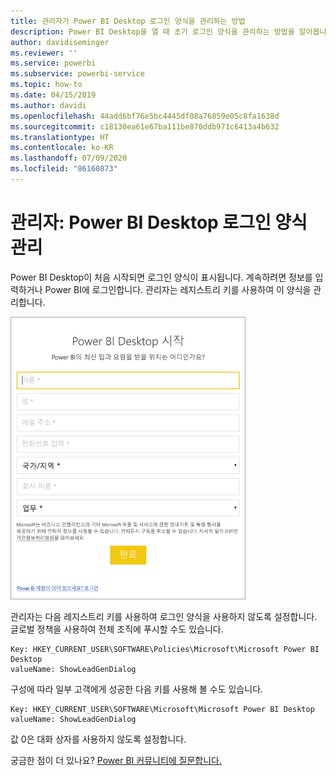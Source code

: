 ```yaml
---
title: 관리자가 Power BI Desktop 로그인 양식을 관리하는 방법
description: Power BI Desktop을 열 때 초기 로그인 양식을 관리하는 방법을 알아봅니다.
author: davidiseminger
ms.reviewer: ''
ms.service: powerbi
ms.subservice: powerbi-service
ms.topic: how-to
ms.date: 04/15/2019
ms.author: davidi
ms.openlocfilehash: 44add6bf76e5bc4445df08a76859e05c8fa1638d
ms.sourcegitcommit: c18130ea61e67ba111be870ddb971c6413a4b632
ms.translationtype: HT
ms.contentlocale: ko-KR
ms.lasthandoff: 07/09/2020
ms.locfileid: "86160873"
---
```

# <a name="administrators-manage-the-power-bi-desktop-sign-in-form"></a>관리자: Power BI Desktop 로그인 양식 관리
Power BI Desktop이 처음 시작되면 로그인 양식이 표시됩니다. 계속하려면 정보를 입력하거나 Power BI에 로그인합니다. 관리자는 레지스트리 키를 사용하여 이 양식을 관리합니다. 

![Power BI Desktop용 초기 로그인 양식의 스크린샷.](media/desktop-admin-sign-in-form/sign-in-form.png)

관리자는 다음 레지스트리 키를 사용하여 로그인 양식을 사용하지 않도록 설정합니다. 글로벌 정책을 사용하여 전체 조직에 푸시할 수도 있습니다.

```
Key: HKEY_CURRENT_USER\SOFTWARE\Policies\Microsoft\Microsoft Power BI Desktop
valueName: ShowLeadGenDialog
```
구성에 따라 일부 고객에게 성공한 다음 키를 사용해 볼 수도 있습니다.

```
Key: HKEY_CURRENT_USER\SOFTWARE\Microsoft\Microsoft Power BI Desktop
valueName: ShowLeadGenDialog
```

값 0은 대화 상자를 사용하지 않도록 설정합니다.




궁금한 점이 더 있나요? [Power BI 커뮤니티에 질문합니다.](https://community.powerbi.com/)

